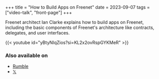 +++
title = "How to Build Apps on Freenet"
date = 2023-09-07
tags = ["video-talk", "front-page"]
+++

Freenet architect Ian Clarke explains how to build apps on Freenet, including the basic components
of Freenet's architecture like contracts, delegates, and user interfaces.

{{< youtube id="yBtyNIqZios?si=KL2x2ovRspGYKMeR" >}}

### Also available on

* [Rumble](https://rumble.com/v3joywo-ian-clarke-explains-the-next-generation-of-freenet.html)
* [𝕏](https://x.com/FreenetOrg/status/1704994853887643912)
